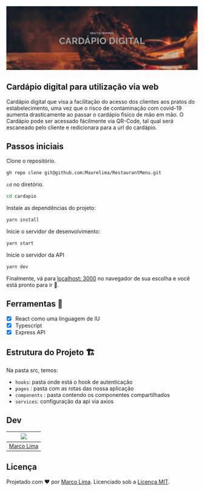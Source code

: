 <img src="https://raw.githubusercontent.com/Maurelima/RestaurantMenu/master/web/src/assets/capa.jpg" />

## Cardápio digital para utilização via web

Cardápio digital que visa a facilitação do acesso dos clientes aos pratos do estabelecimento, uma vez que o risco de contaminação com covid-19 
aumenta drasticamente ao passar o cardápio fisíco de mão em mão.
O Cardápio pode ser acessado fácilmente via QR-Code, tal qual será escaneado pelo cliente e redicionara para a url do cardápio.

## Passos iniciais

Clone o repositório.

```sh
gh repo clone git@github.com:Maurelima/RestaurantMenu.git
```

`cd` no diretório.

```sh
cd cardapio
```

Instale as dependências do projeto:

```sh
yarn install
```

Inicie o servidor de desenvolvimento:

```sh
yarn start
```

Inicie o servidor da API

```sh
yarn dev
```

Finalmente, vá para [localhost: 3000](http://localhost:3000) no navegador de sua escolha e você está pronto para ir 🚀.

## Ferramentas 🧰

- [x] React como uma linguagem de IU
- [x] Typescript
- [x] Express API
## Estrutura do Projeto 🏗

Na pasta src, temos:

- `hooks`: pasta onde está o hook de autenticação
- `pages` :  pasta com as rotas das nossa aplicação
- `components` :  pasta contendo os componentes compartilhados
- `services`: configuração da api via axios

## Dev

| [<img src="https://avatars.githubusercontent.com/u/59918400?s=400&u=3554ebcf0f75263637516867945ebd371e68da71&v=4" width="75px;"/>](https://github.com/Maurelima) |
| :-----------------------------------------------------------------------------------------------------------------------------------------------------------------: |
|                                                          [Marco Lima](https://github.com/Maurelima)                                                          |

## Licença

Projetado com ♥ por [Marco Lima](https://github.com/Maurelima). Licenciado sob a [Licença MIT](licença).
